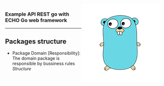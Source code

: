 <img src="go-readme.png" align="right" />

### Example API REST go with ECHO Go web framework

---

## Packages structure

- Package Domain
  [Responsibility]: The domain package is responsible by bussiness rules
    *Structure*
  